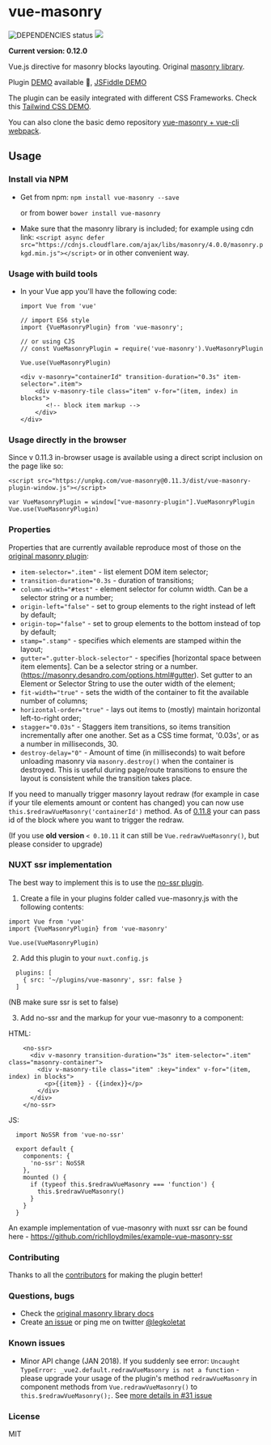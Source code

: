 # vue-masonry 

![DEPENDENCIES status](https://david-dm.org/shershen08/vue-masonry/status.svg)
[![](https://data.jsdelivr.com/v1/package/npm/vue-masonry/badge)](https://www.jsdelivr.com/package/npm/vue-masonry)

**Current version: 0.12.0**

Vue.js directive for masonry blocks layouting. Original [masonry library](http://masonry.desandro.com/).

Plugin [DEMO](https://shershen08.github.io/vue-plugins-demo-static/index.html#/masonry) available 🎉, [JSFiddle DEMO](https://jsfiddle.net/shershen08/n54039qg/)

The plugin can be easily integrated with different CSS Frameworks. Check this [Tailwind CSS DEMO](https://jsbin.com/zafegay/edit?html,output).

You can also clone the basic demo repository [vue-masonry + vue-cli webpack](https://github.com/shershen08/vue-masonry-plugin-demo).

## Usage

### Install via NPM

- Get from npm:  ```npm install vue-masonry --save ```

    or from bower ```bower install vue-masonry```
- Make sure that the masonry library is included; for example using cdn link: ```<script async defer src="https://cdnjs.cloudflare.com/ajax/libs/masonry/4.0.0/masonry.pkgd.min.js"></script>``` or in other convenient way.


### Usage with build tools

- In your Vue app you'll have the following code:

    ```
    import Vue from 'vue'

    // import ES6 style
    import {VueMasonryPlugin} from 'vue-masonry';

    // or using CJS 
    // const VueMasonryPlugin = require('vue-masonry').VueMasonryPlugin

    Vue.use(VueMasonryPlugin)

    <div v-masonry="containerId" transition-duration="0.3s" item-selector=".item">
        <div v-masonry-tile class="item" v-for="(item, index) in blocks">
           <!-- block item markup -->
        </div>
    </div>
    ```

### Usage directly in the browser

Since v 0.11.3 in-browser usage is available using a direct script inclusion on the page like so:

```
<script src="https://unpkg.com/vue-masonry@0.11.3/dist/vue-masonry-plugin-window.js"></script>
```

```
var VueMasonryPlugin = window["vue-masonry-plugin"].VueMasonryPlugin
Vue.use(VueMasonryPlugin)
```

### Properties

Properties that are currently available reproduce most of those on the [original masonry plugin](http://masonry.desandro.com/options.html):

 - ```item-selector=".item"``` - list element DOM item selector;
 - ```transition-duration="0.3s``` - duration of transitions;
 - ```column-width="#test"``` - element selector for column width. Can be a selector string or a number;
 - ```origin-left="false"``` - set to group elements to the right instead of left by default;
 - ```origin-top="false"``` - set to group elements to the bottom instead of top by default;
 - ```stamp=".stamp"``` - specifies which elements are stamped within the layout;
 - ```gutter=".gutter-block-selector"``` - specifies [horizontal space between item elements]. Can be a selector string or a number.
 (https://masonry.desandro.com/options.html#gutter). Set gutter to an Element or Selector String to use the outer width of the element;
 - ```fit-width="true"``` - sets the width of the container to fit the available number of columns;
 - ```horizontal-order="true"``` - lays out items to (mostly) maintain horizontal left-to-right order;
 - ```stagger="0.03s"``` - Staggers item transitions, so items transition incrementally after one another. Set as a CSS time format, '0.03s', or as a number in milliseconds, 30.
 - ```destroy-delay="0"``` - Amount of time (in milliseconds) to wait before unloading masonry via ```masonry.destroy()``` when the container is destroyed. This is useful during page/route transitions to ensure the layout is consistent while the transition takes place.

If you need to manually trigger masonry layout redraw (for example in case if your tile elements amount or content has changed) you can now use `this.$redrawVueMasonry('containerId')` method. As of [0.11.8](https://github.com/shershen08/vue-masonry/pull/89) your can pass id of the block where you want to trigger the redraw.

(If you use **old version** `< 0.10.11` it can still be `Vue.redrawVueMasonry()`, but please consider to upgrade)


### NUXT ssr implementation

The best way to implement this is to use the [no-ssr plugin](https://github.com/egoist/vue-no-ssr).

1. Create a file in your plugins folder called vue-masonry.js with the following contents:

```
import Vue from 'vue'
import {VueMasonryPlugin} from 'vue-masonry'

Vue.use(VueMasonryPlugin)
```
2. Add this plugin to your `nuxt.config.js`

```
  plugins: [
    { src: '~/plugins/vue-masonry', ssr: false }
  ]
```

(NB make sure ssr is set to false)

3. Add no-ssr and the markup for your vue-masonry to a component:

HTML:
```
    <no-ssr>
      <div v-masonry transition-duration="3s" item-selector=".item" class="masonry-container">
        <div v-masonry-tile class="item" :key="index" v-for="(item, index) in blocks">
          <p>{{item}} - {{index}}</p>
        </div>
      </div>
    </no-ssr>
```

JS:
```
  import NoSSR from 'vue-no-ssr'

  export default {
    components: {
      'no-ssr': NoSSR
    },
    mounted () {
      if (typeof this.$redrawVueMasonry === 'function') {
        this.$redrawVueMasonry()
      }
    }
  }
```

An example implementation of vue-masonry with nuxt ssr can be found here - https://github.com/richlloydmiles/example-vue-masonry-ssr

### Contributing

Thanks to all the [contributors](https://github.com/shershen08/vue-masonry/graphs/contributors) for making the plugin better!

### Questions, bugs

 - Check the [original masonry library docs](https://masonry.desandro.com/options.html)
 - Create [an issue](https://github.com/shershen08/vue-masonry/issues) or ping me on twitter [@legkoletat](https://twitter.com/legkoletat)

### Known issues

 - Minor API change (JAN 2018). If you suddenly see error: `Uncaught TypeError: _vue2.default.redrawVueMasonry is not a function` - please upgrade your usage of the plugin's method `redrawVueMasonry` in component methods from ```Vue.redrawVueMasonry()``` to ```this.$redrawVueMasonry();```. See [more details in #31 issue](https://github.com/shershen08/vue-masonry/issues/31)

### License

 MIT
